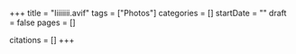 +++
title = "Iiiiiiii.avif"
tags = ["Photos"]
categories = []
startDate = ""
draft = false
pages = []

citations = []
+++
